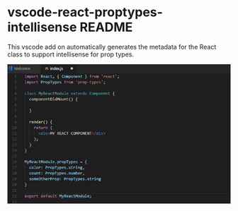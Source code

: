 # vscode-react-proptypes-intellisense README
This vscode add on automatically generates the metadata for the React class to support intellisense for prop types.

![Intellisense](https://raw.githubusercontent.com/aliustaoglu/vscode-react-proptypes-intellisense/master/gif/vscode-react-proptypes-intellisense.gif)
